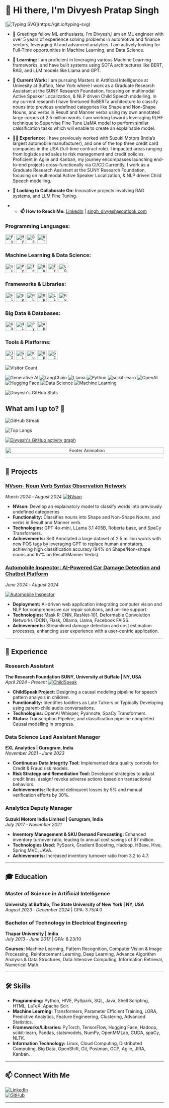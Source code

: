 # 👋 Hi there, I'm Divyesh Pratap Singh

<!-- Dynamic Typing SVG for Welcome Message -->
[![Typing SVG](https://readme-typing-svg.herokuapp.com?font=Courier+New&size=30&duration=5000&color=%23F7F7F7&background=%23000000&center=true&vCenter=true&width=800&height=100&lines=Welcome+to+my+GitHub+Page!)](https://git.io/typing-svg)

<!-- Intro Section -->
- 👋 Greetings fellow ML enthusiasts, I'm Divyesh,I am an ML engineer with over 5 years of experience solving problems in automotive and finance sectors, leveraging AI and advanced analytics.  I am actively looking for Full-Time opportunities in Machine Learning, and Data Science.

-   **🌱 Learning:** I am proficient in leveraging various Machine Learning frameworks, and have built systems using SOTA architectures like BERT, RAG, and LLM models like Llama and GPT.

- **🔭 Current Work:**  I am pursuing Masters in Artificial Intelligence at Univesity at Buffalo, New York where I work as a Graduate Research Assistant at the SUNY Research Foundation, focusing on multimodal Active Speaker Localization, & NLP driven Child Speech modelling. In my current research I have finetuned RoBERTa architecture to classify nouns into previous undefined categories like Shape and Non-Shape Nouns, and verbs in Result and Manner verbs using my own annotated large corpus of 2.5 million words. I am working towards leveraging RLHF technique to Supervise Fine Tune LlaMA model to perform similar calssification tasks which will enable to create an explainable model.

- **👨‍💼 Experience:**  I have previously worked with Suzuki Motors (India’s largest automobile manufacturer), and one of the top three credit card companies in the USA (full-time contract role). I impacted areas ranging from logistics and sales to risk management and credit policies. Proficient in Agile and Kanban, my journey encompasses launching end-to-end projects cross-functionally via CI/CD.Currently, I work as a Graduate Research Assistant at the SUNY Research Foundation, focusing on multimodal Active Speaker Localization, & NLP driven Child Speech modelling.

- **👯 Looking to Collaborate On:** Innovative projects involving RAG systems, and LLM Fine Tuning.

- - **📫 How to Reach Me:** [LinkedIn](https://www.linkedin.com/in/divyesh-pratap-singh/) | singh_divyesh@outlook.com

<!-- Programming Languages -->
### Programming Languages:
<code><a href="https://www.python.org/"><img height="30" alt="Python" src="https://cdn.jsdelivr.net/gh/devicons/devicon/icons/python/python-original.svg"></a></code>
<code><a href="https://www.mysql.com/"><img height="30" alt="MySQL" src="https://cdn.jsdelivr.net/gh/devicons/devicon/icons/mysql/mysql-original.svg"></a></code>
<code><a href="https://www.gnu.org/software/bash/"><img height="30" alt="Bash" src="https://cdn.jsdelivr.net/gh/devicons/devicon/icons/bash/bash-original.svg"></a></code>
<code><a href="https://developer.mozilla.org/en-US/docs/Web/HTML"><img height="30" alt="HTML5" src="https://cdn.jsdelivr.net/gh/devicons/devicon/icons/html5/html5-original.svg"></a></code>


<!-- Machine Learning & Data Science -->
### Machine Learning & Data Science:
<code><a href="https://scikit-learn.org/"><img height="30" alt="scikit-learn" src="https://img.shields.io/badge/scikit--learn-F7931E?logo=scikit-learn&logoColor=white"></a></code>
<code><a href="https://pytorch.org/"><img height="30" alt="PyTorch" src="https://cdn.jsdelivr.net/gh/devicons/devicon/icons/pytorch/pytorch-original.svg"></a></code>
<code><a href="https://www.tensorflow.org/"><img height="30" alt="TensorFlow" src="https://cdn.jsdelivr.net/gh/devicons/devicon/icons/tensorflow/tensorflow-original.svg"></a></code>
<code><a href="https://huggingface.co/"><img height="30" alt="Hugging Face" src="https://cdn.jsdelivr.net/gh/devicons/devicon/icons/huggingface/huggingface-original.svg"></a></code>
<code><a href="https://github.com/huggingface/transformers"><img height="30" alt="Transformers" src="https://cdn.jsdelivr.net/gh/devicons/devicon/icons/transformers/transformers-original.svg"></a></code>
<code><a href="https://github.com/huggingface/peft"><img height="30" alt="LORA" src="https://raw.githubusercontent.com/huggingface/peft/main/docs/source/_static/lora.png"></a></code>

<!-- Frameworks & Libraries -->
### Frameworks & Libraries:
<code><a href="https://flask.palletsprojects.com/"><img height="30" alt="Flask" src="https://cdn.jsdelivr.net/gh/devicons/devicon/icons/flask/flask-original.svg"></a></code>
<code><a href="https://spacy.io/"><img height="30" alt="spaCy" src="https://cdn.jsdelivr.net/gh/devicons/devicon/icons/spacy/spacy-original.svg"></a></code>
<code><a href="https://www.nltk.org/"><img height="30" alt="NLTK" src="https://cdn.jsdelivr.net/gh/devicons/devicon/icons/nltk/nltk-original.svg"></a></code>
<code><a href="https://github.com/openai/gpt-3"><img height="30" alt="OpenAI GPT" src="https://cdn.jsdelivr.net/gh/devicons/devicon/icons/openai/openai-original.svg"></a></code>
<code><a href="https://github.com/facebookresearch/llama"><img height="30" alt="LLaMA" src="https://raw.githubusercontent.com/facebookresearch/llama/main/docs/logo.svg"></a></code>
<code><a href="https://github.com/pytorch/fairseq/tree/main/examples/roberta"><img height="30" alt="RoBERTa" src="https://cdn.jsdelivr.net/gh/devicons/devicon/icons/roberta/roberta-original.svg"></a></code>

<!-- Big Data & Databases -->
### Big Data & Databases:
<code><a href="https://hadoop.apache.org/"><img height="30" alt="Hadoop" src="https://cdn.jsdelivr.net/gh/devicons/devicon/icons/hadoop/hadoop-original.svg"></a></code>
<code><a href="https://hive.apache.org/"><img height="30" alt="Hive" src="https://cdn.jsdelivr.net/gh/devicons/devicon/icons/hive/hive-original.svg"></a></code>
<code><a href="https://spark.apache.org/docs/latest/api/python/"><img height="30" alt="PySpark" src="https://cdn.jsdelivr.net/gh/devicons/devicon/icons/apachespark/apachespark-original.svg"></a></code>
<code><a href="https://lucene.apache.org/solr/"><img height="30" alt="Apache Solr" src="https://cdn.jsdelivr.net/gh/devicons/devicon/icons/solr/solr-original.svg"></a></code>

<!-- Tools & Platforms -->
### Tools & Platforms:
<code><a href="https://www.atlassian.com/software/jira"><img height="30" alt="JIRA" src="https://cdn.jsdelivr.net/gh/devicons/devicon/icons/jira/jira-original.svg"></a></code>
<code><a href="https://git-scm.com/"><img height="30" alt="Git" src="https://cdn.jsdelivr.net/gh/devicons/devicon/icons/git/git-original.svg"></a></code>
<code><a href="https://kubernetes.io/"><img height="30" alt="Kubernetes" src="https://cdn.jsdelivr.net/gh/devicons/devicon/icons/kubernetes/kubernetes-plain.svg"></a></code>
<code><a href="https://www.openshift.com/"><img height="30" alt="OpenShift" src="https://cdn.jsdelivr.net/gh/devicons/devicon/icons/openshift/openshift-original.svg"></a></code>
<code><a href="https://cloud.google.com/"><img height="30" alt="GCP" src="https://cdn.jsdelivr.net/gh/devicons/devicon/icons/googlecloud/googlecloud-original.svg"></a></code>

 
<!-- Visitor Count -->
![Visitor Count](https://komarev.com/ghpvc/?username=Divyeshpratap&label=Profile%20views&color=FF5733&style=flat)

<!-- Badges -->
![Generative AI](https://img.shields.io/badge/Generative%20AI-00C853?logo=ai&logoColor=white)
![LangChain](https://img.shields.io/badge/LangChain-6200EA?logo=langchain&logoColor=white)
![Llama](https://img.shields.io/badge/Llama-3C8DBC?logo=llama&logoColor=white)
![Python](https://img.shields.io/badge/Python-3776AB?logo=python&logoColor=white)
![scikit-learn](https://img.shields.io/badge/scikit--learn-F7931E?logo=scikit-learn&logoColor=white)
![OpenAI](https://img.shields.io/badge/OpenAI-343541?logo=openai&logoColor=white)
![Hugging Face](https://img.shields.io/badge/Hugging%20Face-FCA121?logo=huggingface&logoColor=white)
![Data Science](https://img.shields.io/badge/Data%20Science-007396?logo=data-science&logoColor=white)
![Machine Learning](https://img.shields.io/badge/Machine%20Learning-FFD700?logo=machinelearning&logoColor=black)

<!-- GitHub Stats -->
![Divyesh's GitHub Stats](https://github-profile-summary-cards.vercel.app/api/cards/profile-details?username=Divyeshpratap&theme=gruvbox)

<!-- GitHub Streak Stats -->
## What am I up to? 🤔
![GitHub Streak](https://github-readme-streak-stats.herokuapp.com/?user=Divyeshpratap&theme=dark)

<!-- Top Languages Card -->
![Top Langs](https://github-readme-stats.vercel.app/api/top-langs/?username=Divyeshpratap&theme=dark&layout=compact)

<!-- GitHub Activity Graph --> 
[![Divyesh's GitHub activity graph](https://github-readme-activity-graph.vercel.app/graph?username=Divyeshpratap&theme=react-dark&hide_border=true)](https://github.com/Divyeshpratap/github-readme-activity-graph) 

<!-- Footer Image or Animation -->
<p align="center">
  <img src="https://i.imgur.com/dBaSKWF.gif" alt="Footer Animation" height="20" width="100%">
</p>

---

## 🚀 Projects

### [NVson- Noun Verb Syntax Observation Network](https://github.com/Divyeshpratap/AutomobileInspector) 
*March 2024 ‑ August 2024*
[![NVson](https://img.shields.io/badge/GitHub-000?logo=github&logoColor=white)](https://github.com/Divyeshpratap/NVson)

- **NVson:** Develop an explainatory model to classify words into previously undefined categoeries
- **Functionality:** Classifies nouns into Shape and Non-Shape Nouns, and verbs in Result and Manner verb.
- **Technologies:** GPT 4o-mini, LLama 3.1 405B, Roberta base, and SpaCy Transformers.
- **Achievements:** Self Annotated a large dataset of 2.5 million words with new POS tags by leveraging GPT to replace human annotators, achieving high classification accuracy (94% on Shape/Non-shape nouns and 97% on Result/Manner Verbs).

### [Automobile Inspector: AI-Powered Car Damage Detection and Chatbot Platform](https://github.com/Divyeshpratap/AutomobileInspector)  
*June 2024 ‑ August 2024*

[![Automobile Inspector](https://img.shields.io/badge/GitHub-000?logo=github&logoColor=white)](https://github.com/Divyeshpratap/A.I.-AutoInspector/)

- **Deployment:** AI-driven web application integrating computer vision and NLP for comprehensive car repair solutions, and on-line support.
- **Technologies:** Mask R-CNN, ResNet-101, Deformable Convolution Networks (DCN), Flask, Ollama, Llama, Facebook FAISS.
- **Achievements:** Streamlined damage detection and cost estimation processes, enhancing user experience with a user-centric application.
---

## 💼 Experience

### Research Assistant  
**The Research Foundation SUNY, University at Buffalo | NY, USA**  
*April 2024 ‑ Present*
[![ChildSpeak](https://img.shields.io/badge/GitHub-000?logo=github&logoColor=white)](https://github.com/Divyeshpratap/ChildSpeak-Early-Speech-Pattern-Analysis-using-NLP-for-Language-Development)

- **ChildSpeak Project:** Designing a causal modeling pipeline for speech pattern analysis in children.
- **Functionality:** Identifies toddlers as Late Talkers or Typically Developing using parent-child audio conversations.
- **Technologies:** OpenAI Whisper, Pyannote, SpaCy Transformers.
- **Status:** Transcription Pipeline, and classification pipeline completed. Causal modelling in progress.

### Data Science Lead Assistant Manager  
**EXL Analytics | Gurugram, India**  
*November 2021 ‑ June 2023*

- **Continuous Data Integrity Tool:** Implemented data quality controls for Credit & Fraud risk models.
- **Risk Strategy and Remediation Tool:** Developed strategies to adjust credit lines, assign/ revoke adverse actions based on transactional behaviors.
- **Achievements:** Reduced delinquent losses by 5% and manual verification efforts by 30%.

### Analytics Deputy Manager  
**Suzuki Motors India Limited | Gurugram, India**  
*July 2017 ‑ November 2021*

- **Inventory Management & SKU Demand Forecasting:** Enhanced inventory turnover ratio, leading to annual cost savings of $7 million.
- **Technologies Used:** PySpark, Gradient Boosting, Hadoop, HBase, Hive, Spring MVC, JAVA.
- **Achievements:** Increased inventory turnover ratio from 3.2 to 4.7.

---

## 🎓 Education

### Master of Science in Artificial Intelligence  
**University at Buffalo, The State University of New York | NY, USA**  
*August 2023 ‑ December 2024* | GPA: 3.75/4.0

### Bachelor of Technology in Electrical Engineering  
**Thapar University | India**  
*July 2013 ‑ June 2017* | GPA: 8.23/10

**Courses:** Machine Learning, Pattern Recognition, Computer Vision & Image Processing, Reinforcement Learning, Deep Learning, Advance Algorithm Analysis & Data Structures, Data Intensive Computing, Information Retrieval, Numerical Math.

---

## 🛠️ Skills

- **Programming:** Python, HIVE, PySpark, SQL, Java, Shell Scripting, HTML, LaTeX, Apache Solr.
- **Machine Learning:** Transformers, Parameter Efficient Training, LORA, Predictive Analytics, Feature Engineering, Clustering, Advanced Statistics.
- **Frameworks/Libraries:** PyTorch, TensorFlow, Hugging Face, Hadoop, scikit-learn, Pandas, statsmodels, NumPy, OpenMMLab, CUDA, spaCy, NLTK.
- **Information Technology:** Linux, Cloud Computing, Distributed Computing, Big Data, OpenShift, Git, Postman, GCP, Agile, JIRA, Kanban.

---

## 📫 Connect With Me

[![LinkedIn](https://img.shields.io/badge/LinkedIn-0A66C2?logo=linkedin&logoColor=white)](https://www.linkedin.com/in/divyesh-pratap-singh/)  
[![GitHub](https://img.shields.io/badge/GitHub-100000?logo=github&logoColor=white)](https://github.com/Divyeshpratap)

<!-- Holopin Badges (if you have any) -->
<!-- [![My Holopin Badges](https://holopin.io/api/user/your-holopin-username)](https://holopin.io/@your-holopin-username) -->

---
